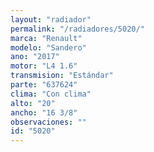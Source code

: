 ```yaml
---
layout: "radiador"
permalink: "/radiadores/5020/"
marca: "Renault"
modelo: "Sandero"
ano: "2017"
motor: "L4 1.6"
transmision: "Estándar"
parte: "637624"
clima: "Con clima"
alto: "20"
ancho: "16 3/8"
observaciones: ""
id: "5020"
---
```


